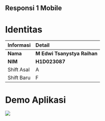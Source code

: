 ## Responsi 1 Mobile

# Identitas
| Informasi | Detail |
| :--- | :--- |
| **Nama** | **M Edwi Tsanystya Raihan** |
| **NIM** | **H1D023087** |
| Shift Asal | A |
| Shift Baru | F |

# Demo Aplikasi
![](demoaplikasi.gif)




